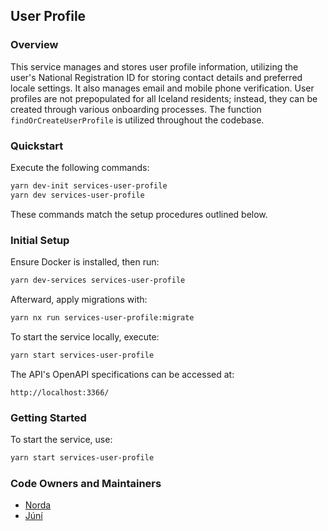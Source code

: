 ## User Profile

### Overview

This service manages and stores user profile information, utilizing the user's National Registration ID for storing contact details and preferred locale settings. It also manages email and mobile phone verification. User profiles are not prepopulated for all Iceland residents; instead, they can be created through various onboarding processes. The function `findOrCreateUserProfile` is utilized throughout the codebase.

### Quickstart

Execute the following commands:

```bash
yarn dev-init services-user-profile
yarn dev services-user-profile
```

These commands match the setup procedures outlined below.

### Initial Setup

Ensure Docker is installed, then run:

```bash
yarn dev-services services-user-profile
```

Afterward, apply migrations with:

```bash
yarn nx run services-user-profile:migrate
```

To start the service locally, execute:

```bash
yarn start services-user-profile
```

The API's OpenAPI specifications can be accessed at:

```
http://localhost:3366/
```

### Getting Started

To start the service, use:

```bash
yarn start services-user-profile
```

### Code Owners and Maintainers

- [Norda](https://github.com/orgs/island-is/teams/norda/members)
- [Júní](https://github.com/orgs/island-is/teams/juni/members)
